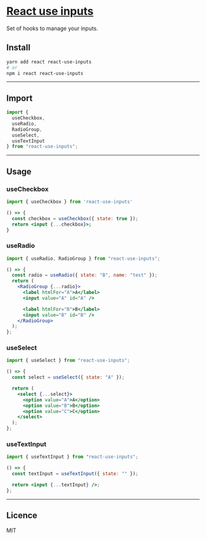 # [React use inputs](https://www.npmjs.com/package/react-use-inputs)

Set of hooks to manage your inputs.

## Install

```bash
yarn add react react-use-inputs
# or
npm i react react-use-inputs
```

---

## Import

```js
import {
  useCheckbox,
  useRadio,
  RadioGroup,
  useSelect,
  useTextInput
} from "react-use-inputs";
```

---

## Usage

### useCheckbox

```jsx
import { useCheckbox } from 'react-use-inputs'

() => {
  const checkbox = useCheckbox({ state: true });
  return <input {...checkbox}>;
}
```

### useRadio

```jsx
import { useRadio, RadioGroup } from "react-use-inputs";

() => {
  const radio = useRadio({ state: "B", name: "test" });
  return (
    <RadioGroup {...radio}>
      <label htmlFor="A">A</label>
      <input value="A" id="A" />

      <label htmlFor="B">B</label>
      <input value="B" id="B" />
    </RadioGroup>
  );
};
```

### useSelect

```jsx
import { useSelect } from "react-use-inputs";

() => {
  const select = useSelect({ state: "A" });

  return (
    <select {...select}>
      <option value="A">A</option>
      <option value="B">B</option>
      <option value="C">C</option>
    </select>
  );
};
```

### useTextInput

```jsx
import { useTextInput } from "react-use-inputs";

() => {
  const textInput = useTextInput({ state: "" });

  return <input {...textInput} />;
};
```

---

## Licence

MIT
